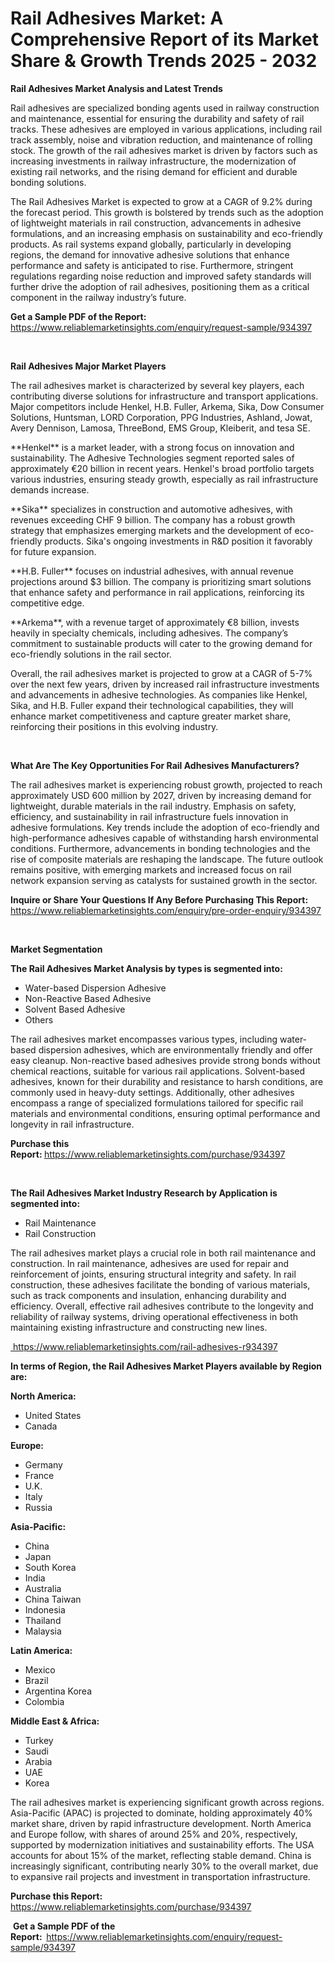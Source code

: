 <p><h1>Rail Adhesives Market: A Comprehensive Report of its Market Share & Growth Trends 2025 - 2032</h1></p><p><strong>Rail Adhesives Market Analysis and Latest Trends</strong></p>
<p><p>Rail adhesives are specialized bonding agents used in railway construction and maintenance, essential for ensuring the durability and safety of rail tracks. These adhesives are employed in various applications, including rail track assembly, noise and vibration reduction, and maintenance of rolling stock. The growth of the rail adhesives market is driven by factors such as increasing investments in railway infrastructure, the modernization of existing rail networks, and the rising demand for efficient and durable bonding solutions.</p><p>The Rail Adhesives Market is expected to grow at a CAGR of 9.2% during the forecast period. This growth is bolstered by trends such as the adoption of lightweight materials in rail construction, advancements in adhesive formulations, and an increasing emphasis on sustainability and eco-friendly products. As rail systems expand globally, particularly in developing regions, the demand for innovative adhesive solutions that enhance performance and safety is anticipated to rise. Furthermore, stringent regulations regarding noise reduction and improved safety standards will further drive the adoption of rail adhesives, positioning them as a critical component in the railway industry’s future.</p></p>
<p><strong>Get a Sample PDF of the Report:&nbsp;</strong> <a href="https://www.reliablemarketinsights.com/enquiry/request-sample/934397?utm_campaign=2246&utm_medium=2&utm_source=Github&utm_content=ia&utm_term=18042025&utm_id=rail-adhesives">https://www.reliablemarketinsights.com/enquiry/request-sample/934397</a></p>
<p>&nbsp;</p>
<p><strong>Rail Adhesives Major Market Players</strong></p>
<p><p>The rail adhesives market is characterized by several key players, each contributing diverse solutions for infrastructure and transport applications. Major competitors include Henkel, H.B. Fuller, Arkema, Sika, Dow Consumer Solutions, Huntsman, LORD Corporation, PPG Industries, Ashland, Jowat, Avery Dennison, Lamosa, ThreeBond, EMS Group, Kleiberit, and tesa SE.</p><p>**Henkel** is a market leader, with a strong focus on innovation and sustainability. The Adhesive Technologies segment reported sales of approximately €20 billion in recent years. Henkel's broad portfolio targets various industries, ensuring steady growth, especially as rail infrastructure demands increase.</p><p>**Sika** specializes in construction and automotive adhesives, with revenues exceeding CHF 9 billion. The company has a robust growth strategy that emphasizes emerging markets and the development of eco-friendly products. Sika's ongoing investments in R&D position it favorably for future expansion.</p><p>**H.B. Fuller** focuses on industrial adhesives, with annual revenue projections around $3 billion. The company is prioritizing smart solutions that enhance safety and performance in rail applications, reinforcing its competitive edge.</p><p>**Arkema**, with a revenue target of approximately €8 billion, invests heavily in specialty chemicals, including adhesives. The company’s commitment to sustainable products will cater to the growing demand for eco-friendly solutions in the rail sector.</p><p>Overall, the rail adhesives market is projected to grow at a CAGR of 5-7% over the next few years, driven by increased rail infrastructure investments and advancements in adhesive technologies. As companies like Henkel, Sika, and H.B. Fuller expand their technological capabilities, they will enhance market competitiveness and capture greater market share, reinforcing their positions in this evolving industry.</p></p>
<p>&nbsp;</p>
<p><strong>What Are The Key Opportunities For Rail Adhesives Manufacturers?</strong></p>
<p><p>The rail adhesives market is experiencing robust growth, projected to reach approximately USD 600 million by 2027, driven by increasing demand for lightweight, durable materials in the rail industry. Emphasis on safety, efficiency, and sustainability in rail infrastructure fuels innovation in adhesive formulations. Key trends include the adoption of eco-friendly and high-performance adhesives capable of withstanding harsh environmental conditions. Furthermore, advancements in bonding technologies and the rise of composite materials are reshaping the landscape. The future outlook remains positive, with emerging markets and increased focus on rail network expansion serving as catalysts for sustained growth in the sector.</p></p>
<p><strong>Inquire or Share Your Questions If Any Before Purchasing This Report:</strong> <a href="https://www.reliablemarketinsights.com/enquiry/pre-order-enquiry/934397?utm_campaign=2246&utm_medium=2&utm_source=Github&utm_content=ia&utm_term=18042025&utm_id=rail-adhesives">https://www.reliablemarketinsights.com/enquiry/pre-order-enquiry/934397</a></p>
<p>&nbsp;</p>
<p><strong>Market Segmentation</strong></p>
<p><strong>The Rail Adhesives Market Analysis by types is segmented into:</strong></p>
<p><ul><li>Water-based Dispersion Adhesive</li><li>Non-Reactive Based Adhesive</li><li>Solvent Based Adhesive</li><li>Others</li></ul></p>
<p><p>The rail adhesives market encompasses various types, including water-based dispersion adhesives, which are environmentally friendly and offer easy cleanup. Non-reactive based adhesives provide strong bonds without chemical reactions, suitable for various rail applications. Solvent-based adhesives, known for their durability and resistance to harsh conditions, are commonly used in heavy-duty settings. Additionally, other adhesives encompass a range of specialized formulations tailored for specific rail materials and environmental conditions, ensuring optimal performance and longevity in rail infrastructure.</p></p>
<p><strong>Purchase this Report:&nbsp;</strong><a href="https://www.reliablemarketinsights.com/purchase/934397?utm_campaign=2246&utm_medium=2&utm_source=Github&utm_content=ia&utm_term=18042025&utm_id=rail-adhesives">https://www.reliablemarketinsights.com/purchase/934397</a></p>
<p>&nbsp;</p>
<p><strong>The Rail Adhesives Market Industry Research by Application is segmented into:</strong></p>
<p><ul><li>Rail Maintenance</li><li>Rail Construction</li></ul></p>
<p><p>The rail adhesives market plays a crucial role in both rail maintenance and construction. In rail maintenance, adhesives are used for repair and reinforcement of joints, ensuring structural integrity and safety. In rail construction, these adhesives facilitate the bonding of various materials, such as track components and insulation, enhancing durability and efficiency. Overall, effective rail adhesives contribute to the longevity and reliability of railway systems, driving operational effectiveness in both maintaining existing infrastructure and constructing new lines.</p></p>
<p><a href="https://www.reliablemarketinsights.com/rail-adhesives-r934397?utm_campaign=2246&utm_medium=2&utm_source=Github&utm_content=ia&utm_term=18042025&utm_id=rail-adhesives">&nbsp;https://www.reliablemarketinsights.com/rail-adhesives-r934397</a></p>
<p><strong>In terms of Region, the Rail Adhesives Market Players available by Region are:</strong></p>
<p>
    <p> <strong> North America: </strong>
        <ul>
            <li>United States</li>
            <li>Canada</li>
        </ul>
        </p> 
    <p> <strong> Europe: </strong>
        <ul>
            <li>Germany</li>
            <li>France</li>
            <li>U.K.</li>
            <li>Italy</li>
            <li>Russia</li>
        </ul>
        </p> 
    <p> <strong> Asia-Pacific: </strong>
        <ul>
            <li>China</li>
            <li>Japan</li>
            <li>South Korea</li>
            <li>India</li>
            <li>Australia</li>
            <li>China Taiwan</li>
            <li>Indonesia</li>
            <li>Thailand</li>
            <li>Malaysia</li>
        </ul>
        </p> 
    <p> <strong> Latin America: </strong>
        <ul>
            <li>Mexico</li>
            <li>Brazil</li>
            <li>Argentina Korea</li>
            <li>Colombia</li>
        </ul>
        </p> 
    <p> <strong> Middle East & Africa: </strong>
        <ul>
            <li>Turkey</li>
            <li>Saudi</li>
            <li>Arabia</li>
            <li>UAE</li>
            <li>Korea</li>
        </ul>
    </p>
    </p>
<p><p>The rail adhesives market is experiencing significant growth across regions. Asia-Pacific (APAC) is projected to dominate, holding approximately 40% market share, driven by rapid infrastructure development. North America and Europe follow, with shares of around 25% and 20%, respectively, supported by modernization initiatives and sustainability efforts. The USA accounts for about 15% of the market, reflecting stable demand. China is increasingly significant, contributing nearly 30% to the overall market, due to expansive rail projects and investment in transportation infrastructure.</p></p>
<p><strong>Purchase this Report: </strong><a href="https://www.reliablemarketinsights.com/purchase/934397?utm_campaign=2246&utm_medium=2&utm_source=Github&utm_content=ia&utm_term=18042025&utm_id=rail-adhesives">https://www.reliablemarketinsights.com/purchase/934397</a></p>
<p>&nbsp;<strong>Get a Sample PDF of the Report:&nbsp;&nbsp;</strong><a href="https://www.reliablemarketinsights.com/enquiry/request-sample/934397?utm_campaign=2246&utm_medium=2&utm_source=Github&utm_content=ia&utm_term=18042025&utm_id=rail-adhesives">https://www.reliablemarketinsights.com/enquiry/request-sample/934397</a></p>
<p><strong></strong></p>
<p><p></p><p></p><p></p></p>